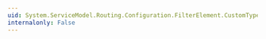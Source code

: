 ```yaml
---
uid: System.ServiceModel.Routing.Configuration.FilterElement.CustomType
internalonly: False
---
```

